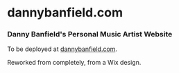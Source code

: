 # dannybanfield.com

### Danny Banfield's Personal Music Artist Website

To be deployed at [dannybanfield.com](https://dannybanfield.com).

Reworked from completely, from a Wix design.
